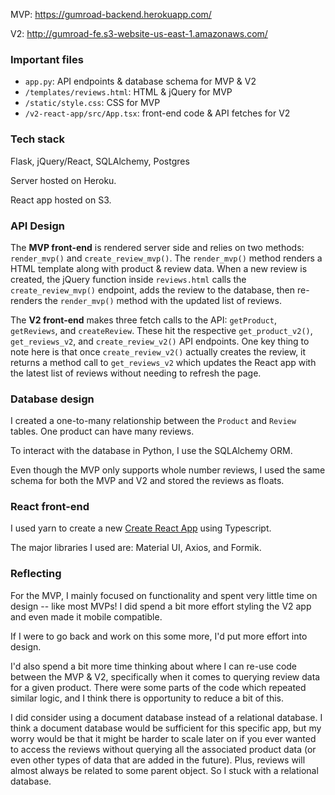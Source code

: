 
MVP: https://gumroad-backend.herokuapp.com/

V2: http://gumroad-fe.s3-website-us-east-1.amazonaws.com/

### Important files

- `app.py`: API endpoints & database schema for MVP & V2
- `/templates/reviews.html`: HTML & jQuery for MVP
- `/static/style.css`: CSS for MVP
- `/v2-react-app/src/App.tsx`: front-end code & API fetches for V2

### Tech stack
Flask, jQuery/React, SQLAlchemy, Postgres

Server hosted on Heroku.

React app hosted on S3.

### API Design
The **MVP front-end** is rendered server side and relies on two methods: `render_mvp()` and `create_review_mvp()`. The `render_mvp()` method renders a HTML template along with product & review data. When a new review is created, the jQuery function inside `reviews.html` calls the `create_review_mvp()` endpoint, adds the review to the database, then re-renders the `render_mvp()` method with the updated list of reviews.

The **V2 front-end** makes three fetch calls to the API: `getProduct`, `getReviews`, and `createReview`. These hit the respective `get_product_v2()`, `get_reviews_v2`, and `create_review_v2()` API endpoints. One key thing to note here is that once `create_review_v2()` actually creates the review, it returns a method call to `get_reviews_v2` which updates the React app with the latest list of reviews without needing to refresh the page.

### Database design
I created a one-to-many relationship between the `Product` and `Review` tables. One product can have many reviews.

To interact with the database in Python, I use the SQLAlchemy ORM.

Even though the MVP only supports whole number reviews, I used the same schema for both the MVP and V2 and stored the reviews as floats.

### React front-end
I used yarn to create a new [Create React App](https://create-react-app.dev/docs/getting-started/) using Typescript.

The major libraries I used are: Material UI, Axios, and Formik.

### Reflecting
For the MVP, I mainly focused on functionality and spent very little time on design -- like most MVPs! I did spend a bit more effort styling the V2 app and even made it mobile compatible.

If I were to go back and work on this some more, I'd put more effort into design.

I'd also spend a bit more time thinking about where I can re-use code between the MVP & V2, specifically when it comes to querying review data for a given product. There were some parts of the code which repeated similar logic, and I think there is opportunity to reduce a bit of this.

I did consider using a document database instead of a relational database. I think a document database would be sufficient for this specific app, but my worry would be that it might be harder to scale later on if you ever wanted to access the reviews without querying all the associated product data (or even other types of data that are added in the future). Plus, reviews will almost always be related to some parent object. So I stuck with a relational database.






